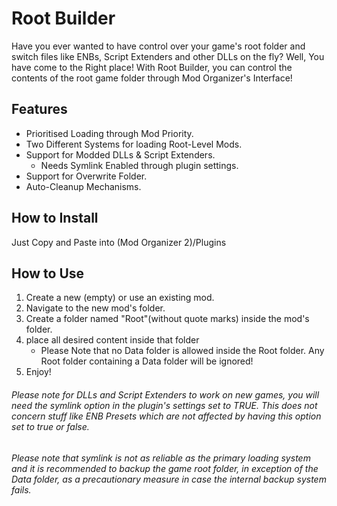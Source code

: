 # Root Builder
 Have you ever wanted to have control over your game's root folder and switch files like ENBs, Script Extenders and other DLLs on the fly? Well, You have come to the Right place! With Root Builder, you can control the contents of the root game folder through Mod Organizer's Interface!
## Features
* Prioritised Loading through Mod Priority.
* Two Different Systems for loading Root-Level Mods.
* Support for Modded DLLs & Script Extenders.
  * Needs Symlink Enabled through plugin settings.
* Support for Overwrite Folder.
* Auto-Cleanup Mechanisms.
## How to Install
Just Copy and Paste into (Mod Organizer 2)/Plugins
## How to Use
  1. Create a new (empty) or use an existing mod.
  2. Navigate to the new mod's folder.
  3. Create a folder named "Root"(without quote marks) inside the mod's folder.
  4. place all desired content inside that folder
      * Please Note that no Data folder is allowed inside the Root folder. Any Root folder containing a Data folder will be ignored!
  5. Enjoy!
###### Please note for DLLs and Script Extenders to work on new games, you will need the symlink option in the plugin's settings set to TRUE. This does not concern stuff like ENB Presets which are not affected by having this option set to true or false.
###### Please note that symlink is not as reliable as the primary loading system and it is recommended to backup the game root folder, in exception of the Data folder, as a precautionary measure in case the internal backup system fails.
